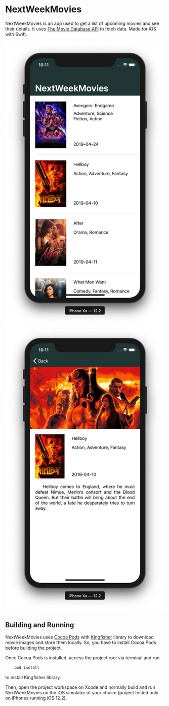 # NextWeekMovies

NextWeekMovies is an app used to get a list of upcoming movies and see their details. It uses [The Movie Database API](https://developers.themoviedb.org/3/getting-started/introduction) to fetch data. Made for iOS with Swift.

![movieslist](Screenshots/movie-list-portrait.png)
![moviesdetail](Screenshots/movie-detail-portrait.png)

## Building and Running

NextWeekMovies uses [Cocoa Pods](https://cocoapods.org) with [Kingfisher](https://github.com/onevcat/Kingfisher) library to download movie images and store them locally. So, you have to install Cocoa Pods before building the project.

Once Cocoa Pods is installed, access the project root via terminal and run
```bash
    pod install
```
to install Kingfisher library.

Then, open the project workspace on Xcode and normally build and run NextWeekMovies on the iOS simulator of your choice (project tested only on iPhones running iOS 12.2).